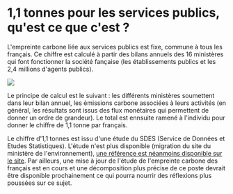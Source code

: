 # **1,1 tonnes pour les services publics, qu'est ce que c'est ?**

L'empreinte carbone liée aux services publics est fixe, commune à tous les français. Ce chiffre est calculé à partir des bilans annuels des 16 ministères qui font fonctionner la société fançaise (les établissements publics et les 2,4 millions d'agents publics).

![](https://codimd.s3.shivering-isles.com/demo/uploads/55c84c826662ee144f2d26f6c.png)

Le principe de calcul est le suivant : les différents ministères soumettent dans leur bilan annuel, les émissions carbone associées à leurs activités (en général, les résultats sont issus des flux monétaires qui permettent de donner un ordre de grandeur). Le total est ennsuite ramené à l'individu pour donner le chiffre de 1,1 tonne par français.

Le chiffre d'1,1 tonnes est issu d'une étude du SDES (Service de Données et Etudes Statistiques). L'étude n'est plus disponible (migration du site du ministère de l'environnement), [une référence est néanmoins disponible sur le site](https://www.notre-environnement.gouv.fr/donnees-et-ressources/ressources/graphiques/article/decomposition-de-l-empreinte-carbone-des-francais-par-grands-postes-de). Par ailleurs, une mise à jour de l'étude de l'empreinte carbone des français est en cours et une décomposition plus précise de ce poste devrait être disponible prochainement ce qui pourra nourrir des réflexions plus poussées sur ce sujet.

